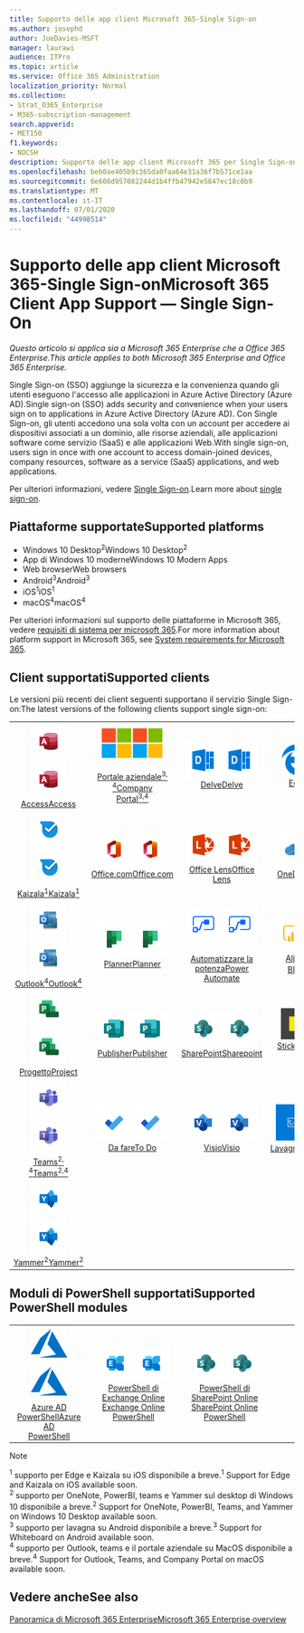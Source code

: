 ```yaml
---
title: Supporto delle app client Microsoft 365-Single Sign-on
ms.author: josephd
author: JoeDavies-MSFT
manager: laurawi
audience: ITPro
ms.topic: article
ms.service: Office 365 Administration
localization_priority: Normal
ms.collection:
- Strat_O365_Enterprise
- M365-subscription-management
search.appverid:
- MET150
f1.keywords:
- NOCSH
description: Supporto delle app client Microsoft 365 per Single Sign-on.
ms.openlocfilehash: beb0ae405b9c365da0faa64e31a36f7b571ce1aa
ms.sourcegitcommit: 6e608d957082244d1b4ffb47942e5847ec18c0b9
ms.translationtype: MT
ms.contentlocale: it-IT
ms.lasthandoff: 07/01/2020
ms.locfileid: "44998514"
---
```

# <a name="microsoft-365-client-app-support--single-sign-on"></a><span data-ttu-id="c9068-103">Supporto delle app client Microsoft 365-Single Sign-on</span><span class="sxs-lookup"><span data-stu-id="c9068-103">Microsoft 365 Client App Support — Single Sign-On</span></span>

<span data-ttu-id="c9068-104">*Questo articolo si applica sia a Microsoft 365 Enterprise che a Office 365 Enterprise.*</span><span class="sxs-lookup"><span data-stu-id="c9068-104">*This article applies to both Microsoft 365 Enterprise and Office 365 Enterprise.*</span></span>

<span data-ttu-id="c9068-105">Single Sign-on (SSO) aggiunge la sicurezza e la convenienza quando gli utenti eseguono l'accesso alle applicazioni in Azure Active Directory (Azure AD).</span><span class="sxs-lookup"><span data-stu-id="c9068-105">Single sign-on (SSO) adds security and convenience when your users sign on to applications in Azure Active Directory (Azure AD).</span></span> <span data-ttu-id="c9068-106">Con Single Sign-on, gli utenti accedono una sola volta con un account per accedere ai dispositivi associati a un dominio, alle risorse aziendali, alle applicazioni software come servizio (SaaS) e alle applicazioni Web.</span><span class="sxs-lookup"><span data-stu-id="c9068-106">With single sign-on, users sign in once with one account to access domain-joined devices, company resources, software as a service (SaaS) applications, and web applications.</span></span>

<span data-ttu-id="c9068-107">Per ulteriori informazioni, vedere [Single Sign-on](https://docs.microsoft.com/azure/active-directory/manage-apps/what-is-single-sign-on).</span><span class="sxs-lookup"><span data-stu-id="c9068-107">Learn more about [single sign-on](https://docs.microsoft.com/azure/active-directory/manage-apps/what-is-single-sign-on).</span></span>

## <a name="supported-platforms"></a><span data-ttu-id="c9068-108">Piattaforme supportate</span><span class="sxs-lookup"><span data-stu-id="c9068-108">Supported platforms</span></span>

 - <span data-ttu-id="c9068-109">Windows 10 Desktop<sup>2</sup></span><span class="sxs-lookup"><span data-stu-id="c9068-109">Windows 10 Desktop<sup>2</sup></span></span>
 - <span data-ttu-id="c9068-110">App di Windows 10 moderne</span><span class="sxs-lookup"><span data-stu-id="c9068-110">Windows 10 Modern Apps</span></span>
 - <span data-ttu-id="c9068-111">Web browser</span><span class="sxs-lookup"><span data-stu-id="c9068-111">Web browsers</span></span>
 - <span data-ttu-id="c9068-112">Android<sup>3</sup></span><span class="sxs-lookup"><span data-stu-id="c9068-112">Android<sup>3</sup></span></span>
 - <span data-ttu-id="c9068-113">iOS<sup>1</sup></span><span class="sxs-lookup"><span data-stu-id="c9068-113">iOS<sup>1</sup></span></span>
 - <span data-ttu-id="c9068-114">macOS<sup>4</sup></span><span class="sxs-lookup"><span data-stu-id="c9068-114">macOS<sup>4</sup></span></span>

<span data-ttu-id="c9068-115">Per ulteriori informazioni sul supporto delle piattaforme in Microsoft 365, vedere [requisiti di sistema per microsoft 365](https://products.office.com/office-system-requirements).</span><span class="sxs-lookup"><span data-stu-id="c9068-115">For more information about platform support in Microsoft 365, see [System requirements for Microsoft 365](https://products.office.com/office-system-requirements).</span></span>

## <a name="supported-clients"></a><span data-ttu-id="c9068-116">Client supportati</span><span class="sxs-lookup"><span data-stu-id="c9068-116">Supported clients</span></span>

<span data-ttu-id="c9068-117">Le versioni più recenti dei client seguenti supportano il servizio Single Sign-on:</span><span class="sxs-lookup"><span data-stu-id="c9068-117">The latest versions of the following clients support single sign-on:</span></span>

| | | | | | |
|:---:|:---:|:---:|:---:|:---:|:---:|
| <span data-ttu-id="c9068-118">![Icona Access](media/o365-access-64x64.png)</span><span class="sxs-lookup"><span data-stu-id="c9068-118">![Access icon](media/o365-access-64x64.png)</span></span> <br> [<span data-ttu-id="c9068-119">Access</span><span class="sxs-lookup"><span data-stu-id="c9068-119">Access</span></span>](https://products.office.com/access) | <span data-ttu-id="c9068-120">![Icona portale aziendale](media/o365-microsoft-64x64.png)</span><span class="sxs-lookup"><span data-stu-id="c9068-120">![Company portal icon](media/o365-microsoft-64x64.png)</span></span> <br> [<span data-ttu-id="c9068-121"><br>Portale aziendale<sup>3, 4</sup></span><span class="sxs-lookup"><span data-stu-id="c9068-121">Company <br> Portal<sup>3,4</sup> </span></span>](https://docs.microsoft.com/intune-user-help/sign-in-to-the-company-portal) | <span data-ttu-id="c9068-122">![Icona di approfondimento](media/o365-delve-64x64.png)</span><span class="sxs-lookup"><span data-stu-id="c9068-122">![Delve icon](media/o365-delve-64x64.png)</span></span> <br> [<span data-ttu-id="c9068-123">Delve</span><span class="sxs-lookup"><span data-stu-id="c9068-123">Delve</span></span>](https://products.office.com/business/intelligent-search) | <span data-ttu-id="c9068-124">![Icona del server perimetrale](media/o365-edge-64x64.png)</span><span class="sxs-lookup"><span data-stu-id="c9068-124">![Edge icon](media/o365-edge-64x64.png)</span></span> <br> [<span data-ttu-id="c9068-125">Edge<sup>1</sup></span><span class="sxs-lookup"><span data-stu-id="c9068-125">Edge<sup>1</sup></span></span>](https://www.microsoft.com/windows/microsoft-edge) | <span data-ttu-id="c9068-126">![Icona Excel](media/o365-excel-64x64.png)</span><span class="sxs-lookup"><span data-stu-id="c9068-126">![Excel icon](media/o365-excel-64x64.png)</span></span> <br> [<span data-ttu-id="c9068-127">Excel</span><span class="sxs-lookup"><span data-stu-id="c9068-127">Excel</span></span>](https://products.office.com/excel) 
| <span data-ttu-id="c9068-128">![Icona di Kaizala](media/o365-kaizala-64x64.png)</span><span class="sxs-lookup"><span data-stu-id="c9068-128">![Kaizala icon](media/o365-kaizala-64x64.png)</span></span> <br> [<span data-ttu-id="c9068-129">Kaizala<sup>1</sup></span><span class="sxs-lookup"><span data-stu-id="c9068-129">Kaizala<sup>1</sup></span></span>](https://products.office.com/en/business/microsoft-kaizala) | <span data-ttu-id="c9068-130">![Icona Office.com](media/o365-office-64x64.png)</span><span class="sxs-lookup"><span data-stu-id="c9068-130">![Office.com icon](media/o365-office-64x64.png)</span></span> <br> [<span data-ttu-id="c9068-131">Office.com</span><span class="sxs-lookup"><span data-stu-id="c9068-131">Office.com</span></span>](https://www.office.com/) | <span data-ttu-id="c9068-132">![Icona dell'obiettivo](media/o365-lens-64x64.png)</span><span class="sxs-lookup"><span data-stu-id="c9068-132">![Lens icon](media/o365-lens-64x64.png)</span></span> <br> [<span data-ttu-id="c9068-133">Office Lens</span><span class="sxs-lookup"><span data-stu-id="c9068-133">Office Lens</span></span>](https://www.microsoft.com/p/office-lens/9wzdncrfj3t8?activetab=pivot%3Aoverviewtab) | <span data-ttu-id="c9068-134">![Icona di OneDrive for business](media/o365-OneDrive-64x64.png)</span><span class="sxs-lookup"><span data-stu-id="c9068-134">![OneDrive for Business icon](media/o365-OneDrive-64x64.png)</span></span> <br> [<span data-ttu-id="c9068-135">OneDrive</span><span class="sxs-lookup"><span data-stu-id="c9068-135">OneDrive</span></span>](https://products.office.com/onedrive-for-business/online-cloud-storage) | <span data-ttu-id="c9068-136">![Icona di OneNote](media/o365-OneNote-64x64.png)</span><span class="sxs-lookup"><span data-stu-id="c9068-136">![OneNote icon](media/o365-OneNote-64x64.png)</span></span> <br> [<span data-ttu-id="c9068-137">OneNote<sup>2</sup></span><span class="sxs-lookup"><span data-stu-id="c9068-137">OneNote<sup>2</sup></span></span>](https://products.office.com/onenote) 
| <span data-ttu-id="c9068-138">![Icona di Outlook](media/o365-outlook-64x64.png)</span><span class="sxs-lookup"><span data-stu-id="c9068-138">![Outlook icon](media/o365-outlook-64x64.png)</span></span> <br> [<span data-ttu-id="c9068-139">Outlook<sup>4</sup></span><span class="sxs-lookup"><span data-stu-id="c9068-139">Outlook<sup>4</sup></span></span>](https://products.office.com/outlook) | <span data-ttu-id="c9068-140">![Icona Planner](media/o365-planner-64x64.png)</span><span class="sxs-lookup"><span data-stu-id="c9068-140">![Planner icon](media/o365-planner-64x64.png)</span></span> <br> [<span data-ttu-id="c9068-141">Planner</span><span class="sxs-lookup"><span data-stu-id="c9068-141">Planner</span></span>](https://products.office.com/business/task-management-software) | <span data-ttu-id="c9068-142">![Icona Power automatizzate](media/o365-flow-64x64.png)</span><span class="sxs-lookup"><span data-stu-id="c9068-142">![Power Automate icon](media/o365-flow-64x64.png)</span></span> <br> [<span data-ttu-id="c9068-143"><br>Automatizzare la potenza</span><span class="sxs-lookup"><span data-stu-id="c9068-143">Power <br> Automate</span></span>](https://flow.microsoft.com) | <span data-ttu-id="c9068-144">![Icona PowerBI](media/o365-powerbi-64x64.png)</span><span class="sxs-lookup"><span data-stu-id="c9068-144">![PowerBI icon](media/o365-powerbi-64x64.png)</span></span> <br> [<span data-ttu-id="c9068-145">Alimentazione BI<sup>2</sup></span><span class="sxs-lookup"><span data-stu-id="c9068-145">Power BI<sup>2</sup></span></span>](https://powerbi.microsoft.com)| <span data-ttu-id="c9068-146">![Icona PowerPoint](media/o365-powerpoint-64x64.png)</span><span class="sxs-lookup"><span data-stu-id="c9068-146">![PowerPoint icon](media/o365-powerpoint-64x64.png)</span></span> <br> [<span data-ttu-id="c9068-147">PowerPoint</span><span class="sxs-lookup"><span data-stu-id="c9068-147">PowerPoint</span></span>](https://products.office.com/powerpoint) 
| <span data-ttu-id="c9068-148">![Icona progetto](media/o365-project-64x64.png)</span><span class="sxs-lookup"><span data-stu-id="c9068-148">![Project icon](media/o365-project-64x64.png)</span></span> <br> [<span data-ttu-id="c9068-149">Progetto</span><span class="sxs-lookup"><span data-stu-id="c9068-149">Project</span></span>](https://products.office.com/project) | <span data-ttu-id="c9068-150">![Icona di Publisher](media/o365-publisher-64x64.png)</span><span class="sxs-lookup"><span data-stu-id="c9068-150">![Publisher icon](media/o365-publisher-64x64.png)</span></span> <br> [<span data-ttu-id="c9068-151">Publisher</span><span class="sxs-lookup"><span data-stu-id="c9068-151">Publisher</span></span>](https://products.office.com/publisher) | <span data-ttu-id="c9068-152">![Icona di SharePoint](media/o365-sharepoint-64x64.png)</span><span class="sxs-lookup"><span data-stu-id="c9068-152">![SharePoint icon](media/o365-sharepoint-64x64.png)</span></span> <br> [<span data-ttu-id="c9068-153">SharePoint</span><span class="sxs-lookup"><span data-stu-id="c9068-153">Sharepoint</span></span>](https://products.office.com/sharepoint) | <span data-ttu-id="c9068-154">![Icona note adesive](media/o365-stickynotes-64x64.png)</span><span class="sxs-lookup"><span data-stu-id="c9068-154">![Sticky Notes icon](media/o365-stickynotes-64x64.png)</span></span> <br> [<span data-ttu-id="c9068-155">Sticky Notes</span><span class="sxs-lookup"><span data-stu-id="c9068-155">Sticky Notes</span></span>](https://www.microsoft.com/p/microsoft-sticky-notes/9nblggh4qghw)  | <span data-ttu-id="c9068-156">![Icona Sway](media/o365-sway-64x64.png)</span><span class="sxs-lookup"><span data-stu-id="c9068-156">![Sway icon](media/o365-sway-64x64.png)</span></span> <br> [<span data-ttu-id="c9068-157">Sway</span><span class="sxs-lookup"><span data-stu-id="c9068-157">Sway</span></span>](https://sway.com) 
| <span data-ttu-id="c9068-158">![icona di Teams](media/o365-teams-64x64.png)</span><span class="sxs-lookup"><span data-stu-id="c9068-158">![Teams icon](media/o365-teams-64x64.png)</span></span> <br> [<span data-ttu-id="c9068-159">Teams<sup>2, 4</sup></span><span class="sxs-lookup"><span data-stu-id="c9068-159">Teams<sup>2,4</sup></span></span>](https://products.office.com/microsoft-teams/group-chat-software) | <span data-ttu-id="c9068-160">![Icona da fare](media/o365-todo-64x64.png)</span><span class="sxs-lookup"><span data-stu-id="c9068-160">![To Do icon](media/o365-todo-64x64.png)</span></span> <br> [<span data-ttu-id="c9068-161">Da fare</span><span class="sxs-lookup"><span data-stu-id="c9068-161">To Do</span></span>](https://todo.microsoft.com) | <span data-ttu-id="c9068-162">![Icona Visio](media/o365-visio-64x64.png)</span><span class="sxs-lookup"><span data-stu-id="c9068-162">![Visio icon](media/o365-visio-64x64.png)</span></span> <br> [<span data-ttu-id="c9068-163">Visio</span><span class="sxs-lookup"><span data-stu-id="c9068-163">Visio</span></span>](https://products.office.com/visio/flowchart-software) | <span data-ttu-id="c9068-164">![Icona lavagna](media/o365-whiteboard-64x64.png)</span><span class="sxs-lookup"><span data-stu-id="c9068-164">![Whiteboard icon](media/o365-whiteboard-64x64.png)</span></span> <br> [<span data-ttu-id="c9068-165">Lavagna<sup>3</sup></span><span class="sxs-lookup"><span data-stu-id="c9068-165">Whiteboard<sup>3</sup></span></span>](https://whiteboard.microsoft.com/) | <span data-ttu-id="c9068-166">![Icona Word](media/o365-word-64x64.png)</span><span class="sxs-lookup"><span data-stu-id="c9068-166">![Word icon](media/o365-word-64x64.png)</span></span> <br> [<span data-ttu-id="c9068-167">Word</span><span class="sxs-lookup"><span data-stu-id="c9068-167">Word</span></span>](https://products.office.com/word) 
| <span data-ttu-id="c9068-168">![Icona di Yammer](media/o365-yammer-64x64.png)</span><span class="sxs-lookup"><span data-stu-id="c9068-168">![Yammer icon](media/o365-yammer-64x64.png)</span></span> <br> [<span data-ttu-id="c9068-169">Yammer<sup>2</sup></span><span class="sxs-lookup"><span data-stu-id="c9068-169">Yammer<sup>2</sup></span></span>](https://products.office.com/yammer/yammer-overview) |

## <a name="supported-powershell-modules"></a><span data-ttu-id="c9068-170">Moduli di PowerShell supportati</span><span class="sxs-lookup"><span data-stu-id="c9068-170">Supported PowerShell modules</span></span>

| | | | | | |
|:---:|:---:|:---:|:---:|:---:|:---:|
| <span data-ttu-id="c9068-171">![Icona di Azure](media/o365-azure-64x64.png)</span><span class="sxs-lookup"><span data-stu-id="c9068-171">![Azure icon](media/o365-azure-64x64.png)</span></span> <br> [<span data-ttu-id="c9068-172">Azure AD <br> PowerShell</span><span class="sxs-lookup"><span data-stu-id="c9068-172">Azure AD <br> PowerShell</span></span>](https://docs.microsoft.com/powershell/azure/active-directory/overview?view=azureadps-2.0) | <span data-ttu-id="c9068-173">![Icona di Exchange](media/o365-exchange-64x64.png)</span><span class="sxs-lookup"><span data-stu-id="c9068-173">![Exchange icon](media/o365-exchange-64x64.png)</span></span> <br> [<span data-ttu-id="c9068-174">PowerShell di Exchange Online <br></span><span class="sxs-lookup"><span data-stu-id="c9068-174">Exchange Online <br> PowerShell</span></span>](https://docs.microsoft.com/powershell/exchange/exchange-online/exchange-online-powershell?view=exchange-ps) | <span data-ttu-id="c9068-175">![Icona di SharePoint](media/o365-sharepoint-64x64.png)</span><span class="sxs-lookup"><span data-stu-id="c9068-175">![SharePoint icon](media/o365-sharepoint-64x64.png)</span></span> <br> [<span data-ttu-id="c9068-176">PowerShell di SharePoint Online <br></span><span class="sxs-lookup"><span data-stu-id="c9068-176">SharePoint Online <br> PowerShell</span></span>](https://docs.microsoft.com/powershell/sharepoint/sharepoint-online/connect-sharepoint-online)

> [!NOTE]
> <span data-ttu-id="c9068-177"><sup>1</sup> supporto per Edge e Kaizala su iOS disponibile a breve.</span><span class="sxs-lookup"><span data-stu-id="c9068-177"><sup>1</sup> Support for Edge and Kaizala on iOS available soon.</span></span> <br>
> <span data-ttu-id="c9068-178"><sup>2</sup> supporto per OneNote, PowerBI, teams e Yammer sul desktop di Windows 10 disponibile a breve.</span><span class="sxs-lookup"><span data-stu-id="c9068-178"><sup>2</sup> Support for OneNote, PowerBI, Teams, and Yammer on Windows 10 Desktop available soon.</span></span> <br>
> <span data-ttu-id="c9068-179"><sup>3</sup> supporto per lavagna su Android disponibile a breve.</span><span class="sxs-lookup"><span data-stu-id="c9068-179"><sup>3</sup> Support for Whiteboard on Android available soon.</span></span> <br>
> <span data-ttu-id="c9068-180"><sup>4</sup> supporto per Outlook, teams e il portale aziendale su MacOS disponibile a breve.</span><span class="sxs-lookup"><span data-stu-id="c9068-180"><sup>4</sup> Support for Outlook, Teams, and Company Portal on macOS available soon.</span></span> <br>

## <a name="see-also"></a><span data-ttu-id="c9068-181">Vedere anche</span><span class="sxs-lookup"><span data-stu-id="c9068-181">See also</span></span>

[<span data-ttu-id="c9068-182">Panoramica di Microsoft 365 Enterprise</span><span class="sxs-lookup"><span data-stu-id="c9068-182">Microsoft 365 Enterprise overview</span></span>](https://docs.microsoft.com/microsoft-365/enterprise/microsoft-365-overview)
